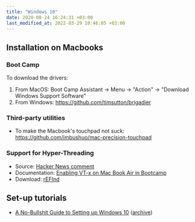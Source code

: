 ```yaml
---
title: "Windows 10"
date: 2020-08-24 16:24:31 +03:00
last_modified_at: 2022-03-29 10:46:05 +03:00
---
```


## Installation on Macbooks

### Boot Camp

To download the drivers:

1. From MacOS: Boot Camp Assistant -> Menu -> "Action" -> "Download Windows Support Software"
2. From Windows: <https://github.com/timsutton/brigadier>

### Third-party utilities

- To make the Macbook's touchpad not suck: <https://github.com/imbushuo/mac-precision-touchpad>

### Support for Hyper-Threading

- Source: [Hacker News comment](https://news.ycombinator.com/item?id=22875681)
- Documentation: [Enabling VT-x on Mac Book Air in Bootcamp](https://dea.nbird.com.au/2017/02/24/enabling-vt-x-on-mac-book-air-in-bootcamp/)
- Download: [rEFInd](https://www.rodsbooks.com/refind/)

## Set-up tutorials

- [A No-Bullshit Guide to Setting up Windows 10](https://b.s5.pm/os/2021/08/28/windows-setup.html) ([archive](https://web.archive.org/web/20210809064346/https://b.s5.pm/os/2021/08/28/windows-setup.html))
